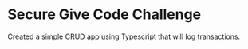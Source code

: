 # Secure Give Code Challenge

Created a simple CRUD app using Typescript that will log transactions.
